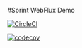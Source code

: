 #Sprint WebFlux Demo

[![CircleCI](https://circleci.com/gh/astroviking3000/spring-webflux-demo.svg?style=svg)](https://circleci.com/gh/astroviking3000/spring-webflux-demo)

[![codecov](https://codecov.io/gh/astroviking3000/spring-webflux-demo/branch/master/graph/badge.svg)](https://codecov.io/gh/astroviking3000/spring-webflux-demo)
